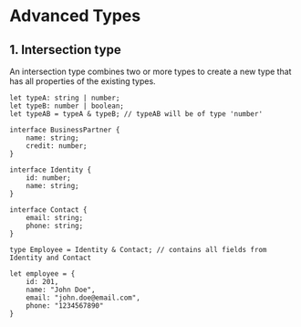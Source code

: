 # Advanced Types

## 1. Intersection type
An intersection type combines two or more types to create a new type that has all properties of the existing types.
```TS
let typeA: string | number;
let typeB: number | boolean;
let typeAB = typeA & typeB; // typeAB will be of type 'number'

interface BusinessPartner {
    name: string;
    credit: number;
}

interface Identity {
    id: number;
    name: string;
}

interface Contact {
    email: string;
    phone: string;
}

type Employee = Identity & Contact; // contains all fields from Identity and Contact

let employee = {
    id: 201,
    name: "John Doe",
    email: "john.doe@email.com",
    phone: "1234567890"
}
```
